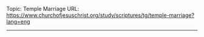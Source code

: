 Topic: Temple Marriage
URL: https://www.churchofjesuschrist.org/study/scriptures/tg/temple-marriage?lang=eng

---

